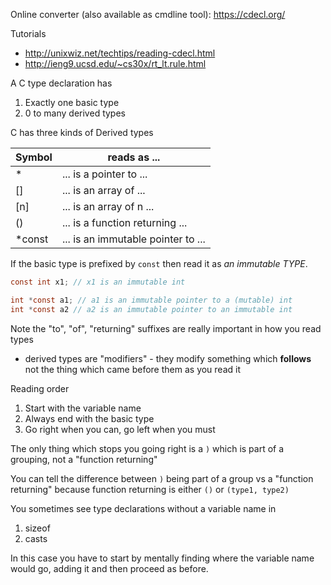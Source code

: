 
Online converter (also available as cmdline tool): https://cdecl.org/

Tutorials

* http://unixwiz.net/techtips/reading-cdecl.html
* http://ieng9.ucsd.edu/~cs30x/rt_lt.rule.html


A C type declaration has

1. Exactly one basic type
2. 0 to many derived types

C has three kinds of Derived types

| Symbol | reads as ...                       |
|--------|------------------------------------|
| *      | ... is a pointer to ...            |
| []     | ... is an array of ...             |
| [n]    | ... is an array of n ...           |
| ()     | ... is a function returning ...    |
| *const | ... is an immutable pointer to ... |


If the basic type is prefixed by `const` then read it as _an immutable TYPE_.

```c
const int x1; // x1 is an immutable int

int *const a1; // a1 is an immutable pointer to a (mutable) int
int *const a2 // a2 is an immutable pointer to an immutable int
```

Note the "to", "of", "returning" suffixes are really important in how you read types

* derived types are "modifiers" - they modify something which **follows** not the thing which came before them as you read it

Reading order

1. Start with the variable name
2. Always end with the basic type
3. Go right when you can, go left when you must

The only thing which stops you going right is a `)` which is part of a
grouping, not a "function returning"

You can tell the difference between `)` being part of a group vs a "function
returning" because function returning is either `()` or `(type1, type2)`


You sometimes see type declarations without a variable name in

1. sizeof
2. casts

In this case you have to start by mentally finding where the variable name
would go, adding it and then proceed as before.
